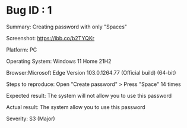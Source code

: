 # Bug ID : 1

Summary: Creating password with only "Spaces"

Screenshot: https://ibb.co/b2TYQKr

Platform: PC

Operating System: Windows 11 Home 21H2

Browser:Microsoft Edge
Version 103.0.1264.77 (Official build) (64-bit)

Steps to reproduce: Open "Create password" > Press "Space" 14 times

Expected result: The system will not allow you to use this password

Actual result: The system allow you to use this password

Severity: S3 (Major)